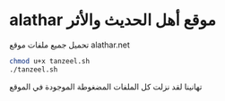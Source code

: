 
# alathar موقع أهل الحديث والأثر 

تحميل جميع ملفات موقع alathar.net


```bash
chmod u+x tanzeel.sh
./tanzeel.sh
```
تهانينا لقد نزلت كل الملفات المضغوطة الموجودة في الموقع
